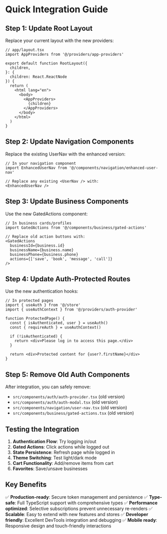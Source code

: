 # Quick Integration Guide

## Step 1: Update Root Layout

Replace your current layout with the new providers:

```tsx
// app/layout.tsx
import AppProviders from '@/providers/app-providers'

export default function RootLayout({
  children,
}: {
  children: React.ReactNode
}) {
  return (
    <html lang="en">
      <body>
        <AppProviders>
          {children}
        </AppProviders>
      </body>
    </html>
  )
}
```

## Step 2: Update Navigation Components

Replace the existing UserNav with the enhanced version:

```tsx
// In your navigation component
import EnhancedUserNav from '@/components/navigation/enhanced-user-nav'

// Replace any existing <UserNav /> with:
<EnhancedUserNav />
```

## Step 3: Update Business Components

Use the new GatedActions component:

```tsx
// In business cards/profiles
import GatedActions from '@/components/business/gated-actions'

// Replace old action buttons with:
<GatedActions
  businessId={business.id}
  businessName={business.name}
  businessPhone={business.phone}
  actions={['save', 'book', 'message', 'call']}
/>
```

## Step 4: Update Auth-Protected Routes

Use the new authentication hooks:

```tsx
// In protected pages
import { useAuth } from '@/store'
import { useAuthContext } from '@/providers/auth-provider'

function ProtectedPage() {
  const { isAuthenticated, user } = useAuth()
  const { requireAuth } = useAuthContext()

  if (!isAuthenticated) {
    return <div>Please log in to access this page.</div>
  }

  return <div>Protected content for {user?.firstName}</div>
}
```

## Step 5: Remove Old Auth Components

After integration, you can safely remove:

- `src/components/auth/auth-provider.tsx` (old version)
- `src/components/auth/auth-modal.tsx` (old version)  
- `src/components/navigation/user-nav.tsx` (old version)
- `src/components/business/gated-actions.tsx` (old version)

## Testing the Integration

1. **Authentication Flow**: Try logging in/out
2. **Gated Actions**: Click actions while logged out
3. **State Persistence**: Refresh page while logged in
4. **Theme Switching**: Test light/dark mode
5. **Cart Functionality**: Add/remove items from cart
6. **Favorites**: Save/unsave businesses

## Key Benefits

✅ **Production-ready**: Secure token management and persistence
✅ **Type-safe**: Full TypeScript support with comprehensive types
✅ **Performance optimized**: Selective subscriptions prevent unnecessary re-renders
✅ **Scalable**: Easy to extend with new features and stores
✅ **Developer friendly**: Excellent DevTools integration and debugging
✅ **Mobile ready**: Responsive design and touch-friendly interactions
